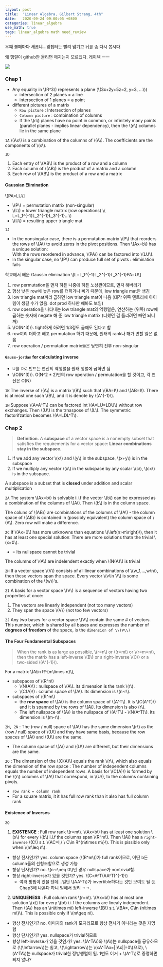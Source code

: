 ```yaml
---
layout: post
title:  "Linear Algebra, Gilbert Strang, 4th"
date:   2020-09-24 09:00:05 +0800
categories: linear_algebra
use_math: true
tags: linear_algebra math need_review
---
```


우째 볼때마다 새롭냐...앞챕터는 빨리 넘기고 뒤를 좀 다시 봅시다

왜 행렬이 github만 올리면 깨지는지 모르겠다. 레이텍 ㅡㅡ

<img src="{{site.url}}/images/math/linear_alg/strang/chap1/mapping.jpg">  


### Chap 1
- Any equality in \\(R^3\\) represents a plane (\\(3x+2y+5z=2, y=3, ...\\))
  - intersection of 2 planes = a line
  - intersection of 1 planes = a point
- different pictures of a matrix
  - `Row picture` : Intersection of planes
  - `Column picture` : combination of columns
  - If the \\(n\\) planes have no point in common, or infinitely many points (parallel planes - implies linear dependency), then the \\(n\\) columns lie in the same plane

`1A` \\(Ax\\) is a combination of the columns of \\(A\\). The coefficients are the components of \\(x\\).

`1D` 
1. Each entry of \\(AB\\) is the product of a row and a column
2. Each column of \\(AB\\) is the product of a matrix and a column
3. Each row of \\(AB\\) is the product of a row and a matrix


#### Gaussian Elimination
\\[PA=LU\\]
- \\(P\\) = permutation matrix (non-singular)
- \\(L\\) = lower triangle matrix (row operations) \\( L=L\_1^\{-1\}L\_2^\{-1\}L\_3^\{-1\}...\\)
- \\(U\\) = resulting upper triangle mat


`1J`
- In the nonsingular case, there is a permutation matrix \\(P\\) that reorders the rows of \\(A\\) to avoid zeros in the pivot positions. Then \\(Ax=b\\) has a unique solution:  
With the rows reordered in advance, \\(PA\\) can be factored into \\(LU\\).
- In the singular case, no \\(P\\) can produce full set of pivots : elimination fails

학교에서 배운 Gaussin elimination
\\[L=L\_1^\{-1\}L\_2^\{-1\}L\_3^\{-1\}PA=U\\]
1. row permutation을 먼저 하든 나중에 하든 노상관이므로, 먼저 해버리기
2. 항상 낮은 row에 높은 row를 더하거나 빼기 때문에, low triangle mat만 생김
3. low triangle mat끼리 곱하면 low triangle mat이 나옴 (대각 위쪽 엔트리에 아이템이 생길 수가 없음. dot prod 하나만 해봐도 보임)
4. row operation을 나타내는 low triangle mat의 역행렬은, 연산하는 (위쪽) row에 곱하는 숫자에 negate 해 준 low triangle matrix (더했던 걸 돌리려면 빼면 되니까)
5. \\(O(N^3)\\). tight하게 하려면 1/3정도 곱해도 된다고 함
6. row끼리 더하고 빼고 permutation 하기 때문에, 원래의 rank나 해가 변할 일은 없음
7. row operation / permutation matrix들은 당연히 전부 non-singular


#### `Gauss-jordan` for calculating inverse
- U를 D로 만드는 연산의 역행렬을 원래 행렬에 곱하면 됨
- \\(O(N^3)\\). O(N^2 * 2)번의 row operation / permutation을 할 것이고, 각 연산은 O(N)

`1K` The inverse of \\(A\\) is a matrix \\(B\\) such that \\(BA=I\\) and \\(AB=I\\). There is at most one such \\(B\\), and it is denote by \\(A^\{-1\}\\).

`1N` Suppose \\(A=A^T\\) can be factored int \\(A=LU=LDU\\) without row exchanges. Then \\(U\\) is the trnaspose of \\(L\\). The symmetric factorifzation becomes \\(A=LDL^T\\).


### Chap 2

> __Definition.__ A __subspace__ of a vector space is a nonempty subset that satisfies the requirements for a vector space: __Linear combinations stay in the subspace__.  
1. If we add any vector \\(x\\) and \\(y\\) in the subspace, \\(x+y\\) is in the subspace
2. If we multiply any vector \\(x\\) in the subspace by any scalar \\(c\\), \\(cx\\) is in the subspace.

A subspace is a subset that is __closed__ under addition and scalar multiplication

`2A` The system \\(Ax=b\\) is solvable i.i.f the vector \\(b\\) can be expressed as a combination of the columns of \\(A\\). Then \\(b\\) is in the column space.

The coluns of \\(AB\\) are combinations of the columns of \\(A\\) - the column space of \\(AB\\) is contained in (possibly equivalent) the column space of \\(A\\). Zero row will make a difference.

`2C` If \\(Ax=0\\) has more unknowns than equations \\(\left(n>m\right)\\), then it has at least one special solution: There are more solutions thatn the trivial \\(x=0\\).
- = Its nullspace cannot be trivial

The columns of \\(A\\) are indelendent exactly when \\(N(A)\\) is trivial

`2H` If a vector space \\(V\\) consists of all linear combinations of \\(w\_1,...,w\n\\), then these vectors span the space. Every vector \\(v\in V\\) is some combination of the \\(w\\)'s.

`2I` A basis for a vector space \\(V\\) is a sequence of vectors having two properties at once:
1. The vectors are linearly independent (not too many vectors)
2. They span the space \\(V\\) (not too few vectors)

`2J` Any two bases for a vector space \\(V\\) contain the same # of vectors. This number, which is shared by all bases and expresses the number of __degrees of freedom__ of the space, is the `dimension of \\(V\\)`

#### The Four Fundamental Subspaces

> When the rank is as large as possible, \\(r=n\\) or \\(r=m\\) or \\(r=m=n\\), then the matrix has a left-inverse \\(B\\) or a right-inverse \\(C\\) or a two-sided \\(A^\{-1\}\\).

For a matrix \\(A\in R^\{m\times n\}\\), 
- subspaces of \\(R^n\\)
  - \\(N(A)\\) : nullspace of \\(A\\). Its dimension is the rank \\(r\\).
  - \\(C(A)\\) : column space of \\(A\\). Its dimension is \\(n-r\\).
- subspaces of \\(R^m\\)
  - the __row space__ of \\(A\\) is the column space of \\(A^T\\). It is \\(C(A^T)\\) and it is spanned by the rows of \\(A\\). Its dimension is also \(r\\).
  - The left nullspace of \\(A\\) is the nullspace of \\(A^T\\) - \\(N(A^T)\\). Its dimension is \\(m-r\\).

`2M, 2N` : The (row / null) space of \\(A\\) has the same dimension \\(r\\) as the (row / null) space of \\(U\\) and they have same basis, because the row spaces of \\(A\\) and \\(U\\) are the same.
- The column space of \\(A\\) and \\(U\\) are different, but their dimensions are the same.

`2O` : The dimension of the \\(C(A)\\) equals the rank \\(r\\), which also equals the dimension of the row space : The number of independent columns equals the number of independent rows. A basis for \\(C(A)\\) is formed by the \\(r\\) columns of \\(A\\) that correspond, in \\(U\\), to the columns containing pivots.
- `row rank = column rank`
- For a square matrix, it it has full row rank than it also has full column rank


#### Existence of Inverses

`2Q`
1. __EXISTENCE__ : Full row rank \\(r=m\\). \\(Ax=b\\) has at least one solution \\(x\\) for every \\(b\\) i.i.f the columns span \\(R^m\\). Then \\(A\\) has a `right-inverse` \\(C\\) s.t. \\(AC=I,\\ \\ C\in R^\{n\times m\\}\\). This is pissible only when \\(m\leq n\\).
  - 항상 전사인가? yes. column space (\\(R^m\\))가 full rank이므로, 어떤 b든 column들의 선형조합으로 생성 가능
  - 항상 단사인가? no. \\(n-r\neq 0\\)인 경우 nullspace가 nontrivial함.
  - 항상 right-inverse가 있을 것인가? yes. \\(C=A^T(AA^T)^\{-1\}\\)
    - 여러 방법이 있을 텐데...일단 \\(AA^T\\)가 invertible하다는 것만 보여도 될 듯. Chap3에 나온다 하니 밑에서 정리 ㄱㄱ.
2. __UNIQUENESS__ : Full column rank \\(r=n\\). \\(Ax=b\\) has at most one solution \\(x\\) for every \\(b\\) i.i.f the columns are linealy independent. Then \\(A\\) has an \\(n\times m\\) left-inverse \\(B\\) s.t. \\(BA=, C\in \{n\times m\\}\\). This is possible only if \\(m\geq n\\).
  - 항상 전사인가? no. 이미지의 rank가 모자라므로 항상 전사가 아니라는 것은 자명함
  - 항상 단사인가? yes. nullspace가 trivial하므로
  - 항상 left-inverse가 있을 것인가? yes. \\(A^TA\\)와 \\(A\\)는 nullspace를 공유하므로 (\\(\leftarrow\\)는 쉽고, \\(\rightarrow\\)는 \\(xA^TAx=\|\|Ax\|\|=0\\)으로), \\(A^TA\\)는 nullspace가 trivial한 정방행렬이 됨. 1번도 이거 + \\(A^T\\)로 증명하면 되지 않나?

